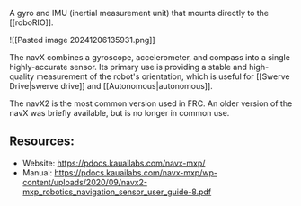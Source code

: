 A gyro and IMU (inertial measurement unit) that mounts directly to the [[roboRIO]].

![[Pasted image 20241206135931.png]]

The navX combines a gyroscope, accelerometer, and compass into a single highly-accurate sensor. Its primary use is providing a stable and high-quality measurement of the robot's orientation, which is useful for [[Swerve Drive|swerve drive]] and [[Autonomous|autonomous]].

The navX2 is the most common version used in FRC. An older version of the navX was briefly available, but is no longer in common use.

## Resources:

- Website: https://pdocs.kauailabs.com/navx-mxp/
- Manual: https://pdocs.kauailabs.com/navx-mxp/wp-content/uploads/2020/09/navx2-mxp_robotics_navigation_sensor_user_guide-8.pdf